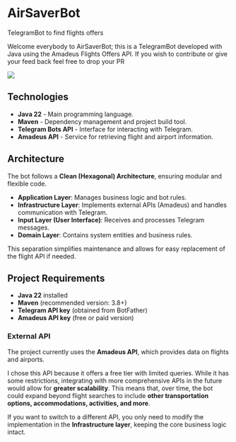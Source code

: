 # AirSaverBot
TelegramBot to find flights offers

Welcome everybody to AirSaverBot; this is a TelegramBot developed with Java using the Amadeus Flights Offers API. If you wish to contribute or give your feed back feel free to drop your PR

![](C:\Users\bmora\Downloads\J2TbjzMaQ0cwRO8x5uuTZ.png)

## Technologies

- **Java 22** - Main programming language.
- **Maven** - Dependency management and project build tool.
- **Telegram Bots API** - Interface for interacting with Telegram.
- **Amadeus API** - Service for retrieving flight and airport information.



## Architecture

The bot follows a **Clean (Hexagonal) Architecture**, ensuring modular and flexible code.

- **Application Layer**: Manages business logic and bot rules.
- **Infrastructure Layer**: Implements external APIs (Amadeus) and handles communication with Telegram.
- **Input Layer (User Interface)**: Receives and processes Telegram messages.
- **Domain Layer**: Contains system entities and business rules.

This separation simplifies maintenance and allows for easy replacement of the flight API if needed.


## Project Requirements 
- **Java 22** installed
- **Maven** (recommended version: 3.8+)
- **Telegram API key** (obtained from BotFather)
- **Amadeus API key** (free or paid version)  

### External API
The project currently uses the **Amadeus API**, which provides data on flights and airports.

I chose this API because it offers a free tier with limited queries. While it has some restrictions, integrating with more comprehensive APIs in the future would allow for **greater scalability**. This means that, over time, the bot could expand beyond flight searches to include **other transportation options, accommodations, activities, and more**.

If you want to switch to a different API, you only need to modify the implementation in the **Infrastructure layer**, keeping the core business logic intact.